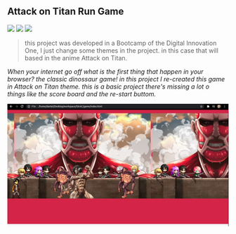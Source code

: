 ## Attack on Titan Run Game
![](https://img.shields.io/badge/HTML5-E34F26?style=for-the-badge&logo=html5&logoColor=white) ![](https://img.shields.io/badge/CSS3-1572B6?style=for-the-badge&logo=css3&logoColor=white) ![](https://img.shields.io/badge/JavaScript-F7DF1E?style=for-the-badge&logo=javascript&logoColor=black)
> this project was developed in a Bootcamp of the Digital Innovation One, I just change some themes in the project. in this case that will based in the anime Attack on Titan.

*When your internet go off what is the first thing that happen in your browser? the classic dinossaur game! 
in this project I re-created this game in Attack on Titan theme.
this is a basic project there's missing a lot o things like the score board and the re-start buttom.*

![](examples/ex1.jpeg)